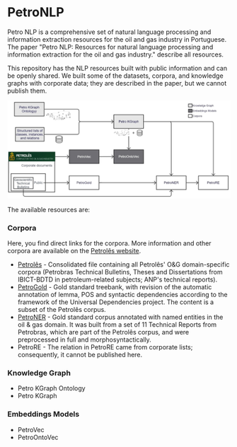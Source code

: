 # PetroNLP
Petro NLP is a comprehensive set of natural language processing and information extraction resources for the oil and gas industry in Portuguese. The paper "Petro NLP: Resources for natural language processing and information extraction for the oil and gas industry." describe all resources.

This repository has the NLP resources built with public information and can be openly shared. We built some of the datasets, corpora, and knowledge graphs with corporate data; they are described in the paper, but we cannot publish them.  

![alt text](https://github.com/Petroles/PetroNLP/blob/main/Graphical%20Abstract.jpg)  

The available resources are:

### Corpora

Here, you find direct links for the corpora. More information and other corpora are available on the [Petrolês website](https://petroles.puc-rio.ai/index_en.html).
- [Petrolês](https://petroles.puc-rio.ai/files/Corpora/corpus-SemProcessamento-publico-PetrolesCompleto.zip) - Consolidated file containing all Petrolês' O&G domain-specific corpora (Petrobras Technical Bulletins, Theses and Dissertations from IBICT-BDTD in petroleum-related subjects; ANP's technical reports). 
- [PetroGold](https://petroles.puc-rio.ai/files/Corpora/petrogold-v3.zip) - Gold standard treebank, with revision of the automatic annotation of lemma, POS and syntactic dependencies according to the framework of the Universal Dependencies project. The content is a subset of the Petrolês corpus. 
- [PetroNER](https://petroles.puc-rio.ai/files/Corpora/petroner-uri.zip) - Gold standard corpus annotated with named entities in the oil & gas domain. It was built from a set of 11 Technical Reports from Petrobras, which are part of the Petrolês corpus, and were preprocessed in full and morphosyntactically.
- PetroRE - The relation in PetroRE came from corporate lists; consequently, it cannot be published here.

### Knowledge Graph

- Petro KGraph Ontology
- Petro KGraph

### Embeddings Models

- PetroVec
- PetroOntoVec
